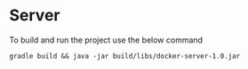 # Server 

To build and run the project use the below command <br/>

```gradle build && java -jar build/libs/docker-server-1.0.jar```